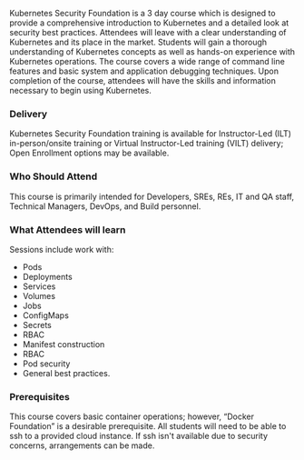 <!-- Kubernetes Security Foundation-->


Kubernetes Security Foundation is a 3 day course which is designed to provide a comprehensive introduction to Kubernetes and a detailed look at security best practices. Attendees will leave with a clear understanding of Kubernetes and its place in the market. Students will gain a thorough understanding of Kubernetes concepts as well as hands-on experience with Kubernetes operations. The course covers a wide range of command line features and basic system and application debugging techniques. Upon completion of the course, attendees will have the skills and information necessary to begin using Kubernetes.


### Delivery

Kubernetes Security Foundation training is available for Instructor-Led (ILT) in-person/onsite training or Virtual Instructor-Led training (VILT) delivery; Open Enrollment options may be available.


### Who Should Attend

This course is primarily intended for Developers, SREs, REs, IT and QA staff, Technical Managers, DevOps, and Build personnel.


### What Attendees will learn

Sessions include work with:

- Pods
- Deployments
- Services
- Volumes
- Jobs
- ConfigMaps
- Secrets
- RBAC
- Manifest construction
- RBAC
- Pod security
- General best practices.


### Prerequisites

This course covers basic container operations; however, “Docker Foundation” is a desirable prerequisite. All students will need to be able to ssh to a provided cloud instance. If ssh isn't available due to security concerns, arrangements can be made.

